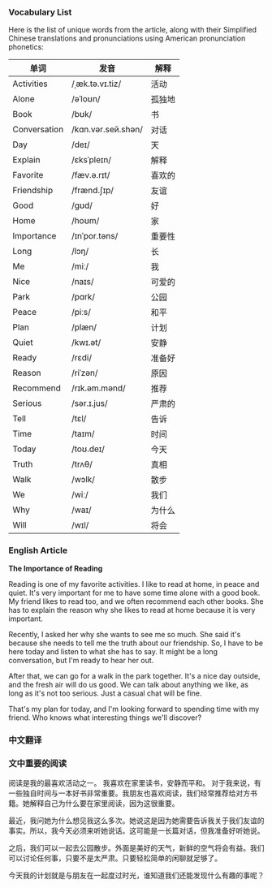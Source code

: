
### Vocabulary List
Here is the list of unique words from the article, along with their Simplified Chinese translations and pronunciations using American pronunciation phonetics:

| 单词 | 发音 | 解释 |
|------|------|------|
| Activities | /ˌæk.tə.vɪ.tiz/ | 活动 |
| Alone | /əˈloʊn/ | 孤独地 |
| Book | /bʊk/ | 书 |
| Conversation | /kɑn.vər.sей.shən/ | 对话 |
| Day | /deɪ/ | 天 |
| Explain | /ɛksˈpleɪn/ | 解释 |
| Favorite | /fæv.ə.rɪt/ | 喜欢的 |
| Friendship | /frænd.ʃɪp/ | 友谊 |
| Good | /ɡʊd/ | 好 |
| Home | /hoʊm/ | 家 |
| Importance | /ɪnˈpor.təns/ | 重要性 |
| Long | /lɔŋ/ | 长 |
| Me | /miː/ | 我 |
| Nice | /naɪs/ | 可爱的 |
| Park | /pɑrk/ | 公园 |
| Peace | /piːs/ | 和平 |
| Plan | /plæn/ | 计划 |
| Quiet | /kwɪ.ət/ | 安静 |
| Ready | /rɛdi/ | 准备好 |
| Reason | /riˈzən/ | 原因 |
| Recommend | /rɪk.əm.mənd/ | 推荐 |
| Serious | /sər.ɪ.jus/ |严肃的 |
| Tell | /tɛl/ | 告诉 |
| Time | /taɪm/ | 时间 |
| Today | /toʊ.deɪ/ | 今天 |
| Truth | /trʌθ/ | 真相 |
| Walk | /wɔlk/ |散步 |
| We | /wiː/ | 我们 |
| Why | /waɪ/ | 为什么 |
| Will | /wɪl/ | 将会 |

### English Article
**The Importance of Reading**

Reading is one of my favorite activities. I like to read at home, in peace and quiet. It's very important for me to have some time alone with a good book. My friend likes to read too, and we often recommend each other books. She has to explain the reason why she likes to read at home because it is very important.

Recently, I asked her why she wants to see me so much. She said it's because she needs to tell me the truth about our friendship. So, I have to be here today and listen to what she has to say. It might be a long conversation, but I'm ready to hear her out.

After that, we can go for a walk in the park together. It's a nice day outside, and the fresh air will do us good. We can talk about anything we like, as long as it's not too serious. Just a casual chat will be fine.

That's my plan for today, and I'm looking forward to spending time with my friend. Who knows what interesting things we'll discover?

### 中文翻译
### 文中重要的阅读

阅读是我的最喜欢活动之一。 我喜欢在家里读书，安静而平和。 对于我来说，有一些独自时间与一本好书非常重要。我朋友也喜欢阅读，我们经常推荐给对方书籍。她解释自己为什么要在家里阅读，因为这很重要。

最近，我问她为什么想见我这么多次。她说这是因为她需要告诉我关于我们友谊的事实。所以，我今天必须来听她说话。这可能是一长篇对话，但我准备好听她说。

之后，我们可以一起去公园散步。外面是美好的天气，新鲜的空气将会有益。我们可以讨论任何事，只要不是太严肃。只要轻松简单的闲聊就足够了。

今天我的计划就是与朋友在一起度过时光，谁知道我们还能发现什么有趣的事呢？
    